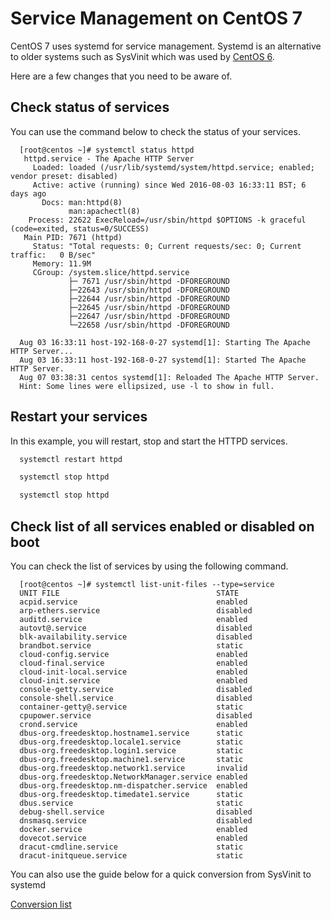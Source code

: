 # Service Management on CentOS 7

CentOS 7 uses systemd for service management. Systemd is an alternative to older systems such as SysVinit which was used by [CentOS 6](/linux/basics/services_centos6.html).

Here are a few changes that you need to be aware of.


## Check status of services

You can use the command below to check the status of your services.

```console
  [root@centos ~]# systemctl status httpd
   httpd.service - The Apache HTTP Server
     Loaded: loaded (/usr/lib/systemd/system/httpd.service; enabled; vendor preset: disabled)
     Active: active (running) since Wed 2016-08-03 16:33:11 BST; 6 days ago
       Docs: man:httpd(8)
             man:apachectl(8)
    Process: 22622 ExecReload=/usr/sbin/httpd $OPTIONS -k graceful (code=exited, status=0/SUCCESS)
   Main PID: 7671 (httpd)
     Status: "Total requests: 0; Current requests/sec: 0; Current traffic:   0 B/sec"
     Memory: 11.9M
     CGroup: /system.slice/httpd.service
             ├─ 7671 /usr/sbin/httpd -DFOREGROUND
             ├─22643 /usr/sbin/httpd -DFOREGROUND
             ├─22644 /usr/sbin/httpd -DFOREGROUND
             ├─22645 /usr/sbin/httpd -DFOREGROUND
             ├─22647 /usr/sbin/httpd -DFOREGROUND
             └─22658 /usr/sbin/httpd -DFOREGROUND

  Aug 03 16:33:11 host-192-168-0-27 systemd[1]: Starting The Apache HTTP Server...
  Aug 03 16:33:11 host-192-168-0-27 systemd[1]: Started The Apache HTTP Server.
  Aug 07 03:38:31 centos systemd[1]: Reloaded The Apache HTTP Server.
  Hint: Some lines were ellipsized, use -l to show in full.
```


## Restart your services

In this example, you will restart, stop and start the HTTPD services.

```bash
  systemctl restart httpd
```

```bash
  systemctl stop httpd
```

```bash
  systemctl stop httpd
```


## Check list of all services enabled or disabled on boot

You can check the list of services by using the following command.

```console
  [root@centos ~]# systemctl list-unit-files --type=service
  UNIT FILE                                   STATE   
  acpid.service                               enabled
  arp-ethers.service                          disabled
  auditd.service                              enabled
  autovt@.service                             disabled
  blk-availability.service                    disabled
  brandbot.service                            static  
  cloud-config.service                        enabled
  cloud-final.service                         enabled
  cloud-init-local.service                    enabled
  cloud-init.service                          enabled
  console-getty.service                       disabled
  console-shell.service                       disabled
  container-getty@.service                    static  
  cpupower.service                            disabled
  crond.service                               enabled
  dbus-org.freedesktop.hostname1.service      static  
  dbus-org.freedesktop.locale1.service        static  
  dbus-org.freedesktop.login1.service         static  
  dbus-org.freedesktop.machine1.service       static  
  dbus-org.freedesktop.network1.service       invalid
  dbus-org.freedesktop.NetworkManager.service enabled
  dbus-org.freedesktop.nm-dispatcher.service  enabled
  dbus-org.freedesktop.timedate1.service      static  
  dbus.service                                static  
  debug-shell.service                         disabled
  dnsmasq.service                             disabled
  docker.service                              enabled
  dovecot.service                             enabled
  dracut-cmdline.service                      static  
  dracut-initqueue.service                    static  
```


You can also use the guide below for a quick conversion from SysVinit to systemd

[Conversion list](https://fedoraproject.org/wiki/SysVinit_to_Systemd_Cheatsheet)
